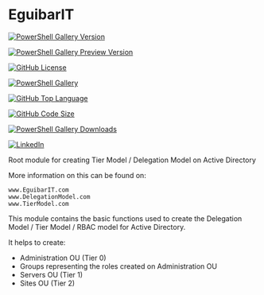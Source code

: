 # EguibarIT

[![PowerShell Gallery Version](https://img.shields.io/powershellgallery/v/EguibarIT.svg)](https://www.powershellgallery.com/packages/EguibarIT)

[![PowerShell Gallery Preview Version](https://img.shields.io/powershellgallery/vpre/EguibarIT.svg?label=powershell%20gallery%20preview&colorB=yellow)](https://www.powershellgallery.com/packages/EguibarIT)

[![GitHub License](https://img.shields.io/github/license/vreguibar/EguibarIT.svg)](https://github.com/vreguibar/EguibarIT)

[![PowerShell Gallery](https://img.shields.io/powershellgallery/p/EguibarIT.svg)](https://www.powershellgallery.com/packages/EguibarIT)

[![GitHub Top Language](https://img.shields.io/github/languages/top/vreguibar/EguibarIT.svg)](https://github.com/vreguibar/EguibarIT)

[![GitHub Code Size](https://img.shields.io/github/languages/code-size/vreguibar/EguibarIT.svg)](https://github.com/vreguibar/EguibarIT)

[![PowerShell Gallery Downloads](https://img.shields.io/powershellgallery/dt/EguibarIT.svg)](https://www.powershellgallery.com/packages/EguibarIT)

[![LinkedIn](https://img.shields.io/badge/LinkedIn-VicenteRodriguezEguibar-0077B5.svg?logo=LinkedIn)](https://www.linkedin.com/in/VicenteRodriguezEguibar)

Root module for creating Tier Model / Delegation Model on Active Directory

More information on this can be found on:

    www.EguibarIT.com
    www.DelegationModel.com
    www.TierModel.com

This module contains the basic functions used to create the Delegation Model / Tier Model / RBAC model for Active Directory.

It helps to create:

* Administration OU (Tier 0)
* Groups representing the roles created on Administration OU
* Servers OU (Tier 1)
* Sites OU (Tier 2)
